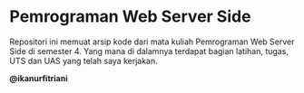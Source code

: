 # Pemrograman Web Server Side
Repositori ini memuat arsip kode dari mata kuliah Pemrograman Web Server Side di semester 4. Yang mana di dalamnya terdapat bagian latihan, tugas, UTS dan UAS yang telah saya kerjakan.

**@ikanurfitriani**
